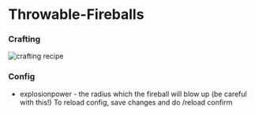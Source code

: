 # Throwable-Fireballs

### Crafting
![crafting recipe](https://i.imgur.com/lJd4RMq.png)

### Config
- explosionpower - the radius which the fireball will blow up (be careful with this!)
To reload config, save changes and do /reload confirm
